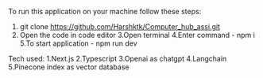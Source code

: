To run this application on your machine follow these steps:
1. git clone  https://github.com/Harshktk/Computer_hub_assi.git
2. Open the code in code editor
3.Open terminal
4.Enter command - npm i
5.To start application - npm run dev


Tech used:
1.Next.js
2.Typescript
3.Openai as chatgpt
4.Langchain
5.Pinecone index as vector database
